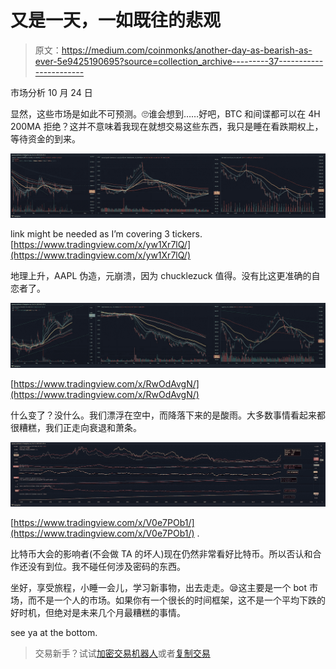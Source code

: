 # 又是一天，一如既往的悲观

> 原文：<https://medium.com/coinmonks/another-day-as-bearish-as-ever-5e9425190695?source=collection_archive---------37----------------------->

市场分析 10 月 24 日

显然，这些市场是如此不可预测。🙄谁会想到……好吧，BTC 和间谍都可以在 4H 200MA 拒绝？这并不意味着我现在就想交易这些东西，我只是睡在看跌期权上，等待资金的到来。

![](img/4b1cffddcf276396b0b7a33aa64eb3b0.png)

link might be needed as I’m covering 3 tickers. [https://www.tradingview.com/x/yw1Xr7lQ/](https://www.tradingview.com/x/yw1Xr7lQ/)

地理上升，AAPL 伪造，元崩溃，因为 chucklezuck 值得。没有比这更准确的自恋者了。

![](img/45350e332595644de24a4d2f072cb432.png)

[https://www.tradingview.com/x/RwOdAvgN/](https://www.tradingview.com/x/RwOdAvgN/)

什么变了？没什么。我们漂浮在空中，而降落下来的是酸雨。大多数事情看起来都很糟糕，我们正走向衰退和萧条。

![](img/fe55e956a3e65fa5343d4c35f47bfb86.png)

[https://www.tradingview.com/x/V0e7POb1/](https://www.tradingview.com/x/V0e7POb1/) .

比特币大会的影响者(不会做 TA 的坏人)现在仍然非常看好比特币。所以否认和合作还没有到位。我不碰任何涉及密码的东西。

坐好，享受旅程，小睡一会儿，学习新事物，出去走走。😪这主要是一个 bot 市场，而不是一个人的市场。如果你有一个很长的时间框架，这不是一个平均下跌的好时机，但绝对是未来几个月最糟糕的事情。

see ya at the bottom.

> 交易新手？试试[加密交易机器人](/coinmonks/crypto-trading-bot-c2ffce8acb2a)或者[复制交易](/coinmonks/top-10-crypto-copy-trading-platforms-for-beginners-d0c37c7d698c)